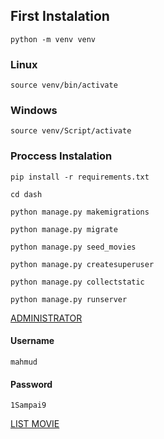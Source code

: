 ## First Instalation
```
python -m venv venv
```
### Linux
```
source venv/bin/activate
```
### Windows
```
source venv/Script/activate
```
### Proccess Instalation
```
pip install -r requirements.txt
```
```
cd dash
```
```
python manage.py makemigrations
```
```
python manage.py migrate
```
```
python manage.py seed_movies
```
```
python manage.py createsuperuser
```
```
python manage.py collectstatic
```
```
python manage.py runserver
```
[ADMINISTRATOR](http://localhost:8000/admin/)
#### Username
```
mahmud
```
#### Password
```
1Sampai9
```
[LIST MOVIE](http://localhost:8000/)
